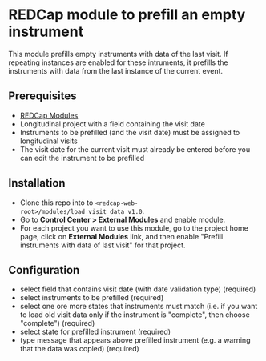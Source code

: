 # REDCap module to prefill an empty instrument
This module prefills empty instruments with data of the last visit. If repeating instances are enabled for these intruments, it prefills the instruments with data from the last instance of the current event.

## Prerequisites
- [REDCap Modules](https://github.com/vanderbilt/redcap-external-modules)
- Longitudinal project with a field containing the visit date
- Instruments to be prefilled (and the visit date) must be assigned to longitudinal visits
- The visit date for the current visit must already be entered before you can edit the instrument to be prefilled 

## Installation
- Clone this repo into to `<redcap-web-root>/modules/load_visit_data_v1.0`.
- Go to **Control Center > External Modules** and enable module.
- For each project you want to use this module, go to the project home page, click on **External Modules** link, and then enable "Prefill instruments with data of last visit" for that project.

## Configuration
- select field that contains visit date (with date validation type) (required)
- select instruments to be prefilled (required)
- select one ore more states that instruments must match (i.e. if you want to load old visit data only if the instrument is "complete", then choose "complete") (required)
- select state for prefilled instrument (required)
- type message that appears above prefilled instrument (e.g. a warning that the data was copied) (required)